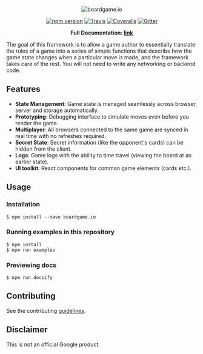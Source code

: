 <p align="center">
  <img src="https://raw.githubusercontent.com/google/boardgame.io/master/docs/logo.svg?sanitize=true" alt="boardgame.io" />
</p>

<p align="center">
<a href="https://www.npmjs.com/package/boardgame.io"><img src="https://badge.fury.io/js/boardgame.io.svg" alt="npm version" /></a>
<a href="https://travis-ci.org/google/boardgame.io"><img src="https://img.shields.io/travis/google/boardgame.io/master.svg" alt="Travis" /></a>
<a href="https://coveralls.io/github/google/boardgame.io?branch=master"><img src="https://img.shields.io/coveralls/google/boardgame.io.svg" alt="Coveralls" /></a>
<a href="https://gitter.im/boardgame-io"><img src="https://badges.gitter.im/boardgame-io.svg" alt="Gitter" /></a>
</p>

<p align="center">
  <strong>Full Documentation: <a href="https://google.github.io/boardgame.io">link</a></strong>
</p>

The goal of this framework is to allow a game author to
essentially translate the rules of a game into a series of
simple functions that describe how the game state changes
when a particular move is made, and the framework takes
care of the rest. You will not need to write any
networking or backend code.

## Features

* **State Management**: Game state is managed seamlessly across browser, server and storage automatically.
* **Prototyping**: Debugging interface to simulate moves even before you render the game.
* **Multiplayer**: All browsers connected to the same game are synced in real time with no refreshes required.
* **Secret State**: Secret information (like the opponent's cards) can be hidden from the client.
* **Logs**: Game logs with the ability to time travel (viewing the board at an earlier state).
* **UI toolkit**: React components for common game elements (cards etc.).

## Usage

### Installation

```
$ npm install --save boardgame.io
```

### Running examples in this repository

```
$ npm install
$ npm run examples
```

### Previewing docs

```
$ npm run docsify
```

## Contributing

See the contributing [guidelines](CONTRIBUTING.md).

## Disclaimer

This is not an official Google product.
